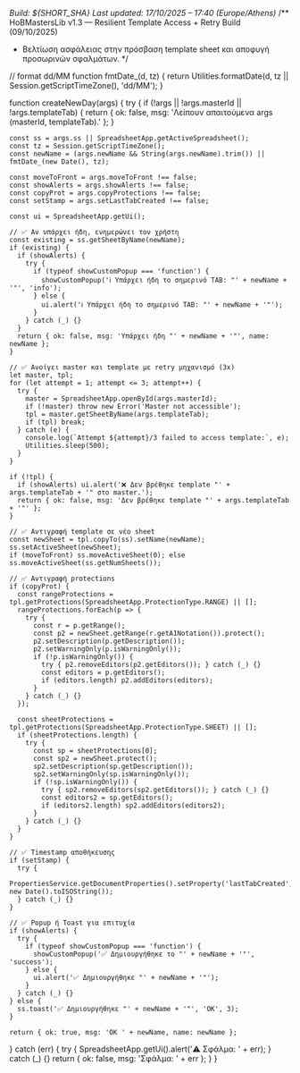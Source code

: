 *Build: ${SHORT_SHA}*
*Last updated: 17/10/2025 – 17:40 (Europe/Athens)*
/** HoBMastersLib v1.3 — Resilient Template Access + Retry Build (09/10/2025)
 *  Βελτίωση ασφάλειας στην πρόσβαση template sheet και αποφυγή προσωρινών σφαλμάτων.
 */

// format dd/MM
function fmtDate_(d, tz) {
  return Utilities.formatDate(d, tz || Session.getScriptTimeZone(), 'dd/MM');
}

function createNewDay(args) {
  try {
    if (!args || !args.masterId || !args.templateTab) {
      return { ok: false, msg: 'Λείπουν απαιτούμενα args (masterId, templateTab).' };
    }

    const ss = args.ss || SpreadsheetApp.getActiveSpreadsheet();
    const tz = Session.getScriptTimeZone();
    const newName = (args.newName && String(args.newName).trim()) || fmtDate_(new Date(), tz);

    const moveToFront = args.moveToFront !== false;
    const showAlerts = args.showAlerts !== false;
    const copyProt = args.copyProtections !== false;
    const setStamp = args.setLastTabCreated !== false;

    const ui = SpreadsheetApp.getUi();

    // ✅ Αν υπάρχει ήδη, ενημερώνει τον χρήστη
    const existing = ss.getSheetByName(newName);
    if (existing) {
      if (showAlerts) {
        try {
          if (typeof showCustomPopup === 'function') {
            showCustomPopup('ℹ️ Υπάρχει ήδη το σημερινό TAB: "' + newName + '"', 'info');
          } else {
            ui.alert('ℹ️ Υπάρχει ήδη το σημερινό TAB: "' + newName + '"');
          }
        } catch (_) {}
      }
      return { ok: false, msg: 'Υπάρχει ήδη "' + newName + '"', name: newName };
    }

    // ✅ Ανοίγει master και template με retry μηχανισμό (3x)
    let master, tpl;
    for (let attempt = 1; attempt <= 3; attempt++) {
      try {
        master = SpreadsheetApp.openById(args.masterId);
        if (!master) throw new Error('Master not accessible');
        tpl = master.getSheetByName(args.templateTab);
        if (tpl) break;
      } catch (e) {
        console.log(`Attempt ${attempt}/3 failed to access template:`, e);
        Utilities.sleep(500);
      }
    }

    if (!tpl) {
      if (showAlerts) ui.alert('❌ Δεν βρέθηκε template "' + args.templateTab + '" στο master.');
      return { ok: false, msg: 'Δεν βρέθηκε template "' + args.templateTab + '"' };
    }

    // ✅ Αντιγραφή template σε νέο sheet
    const newSheet = tpl.copyTo(ss).setName(newName);
    ss.setActiveSheet(newSheet);
    if (moveToFront) ss.moveActiveSheet(0); else ss.moveActiveSheet(ss.getNumSheets());

    // ✅ Αντιγραφή protections
    if (copyProt) {
      const rangeProtections = tpl.getProtections(SpreadsheetApp.ProtectionType.RANGE) || [];
      rangeProtections.forEach(p => {
        try {
          const r = p.getRange();
          const p2 = newSheet.getRange(r.getA1Notation()).protect();
          p2.setDescription(p.getDescription());
          p2.setWarningOnly(p.isWarningOnly());
          if (!p.isWarningOnly()) {
            try { p2.removeEditors(p2.getEditors()); } catch (_) {}
            const editors = p.getEditors();
            if (editors.length) p2.addEditors(editors);
          }
        } catch (_) {}
      });

      const sheetProtections = tpl.getProtections(SpreadsheetApp.ProtectionType.SHEET) || [];
      if (sheetProtections.length) {
        try {
          const sp = sheetProtections[0];
          const sp2 = newSheet.protect();
          sp2.setDescription(sp.getDescription());
          sp2.setWarningOnly(sp.isWarningOnly());
          if (!sp.isWarningOnly()) {
            try { sp2.removeEditors(sp2.getEditors()); } catch (_) {}
            const editors2 = sp.getEditors();
            if (editors2.length) sp2.addEditors(editors2);
          }
        } catch (_) {}
      }
    }

    // ✅ Timestamp αποθήκευσης
    if (setStamp) {
      try {
        PropertiesService.getDocumentProperties().setProperty('lastTabCreated', new Date().toISOString());
      } catch (_) {}
    }

    // ✅ Popup ή Toast για επιτυχία
    if (showAlerts) {
      try {
        if (typeof showCustomPopup === 'function') {
          showCustomPopup('✅ Δημιουργήθηκε το "' + newName + '"', 'success');
        } else {
          ui.alert('✅ Δημιουργήθηκε "' + newName + '"');
        }
      } catch (_) {}
    } else {
      ss.toast('✅ Δημιουργήθηκε "' + newName + '"', 'OK', 3);
    }

    return { ok: true, msg: 'OK ' + newName, name: newName };
  } catch (err) {
    try { SpreadsheetApp.getUi().alert('⚠️ Σφάλμα: ' + err); } catch (_) {}
    return { ok: false, msg: 'Σφάλμα: ' + err };
  }
}
